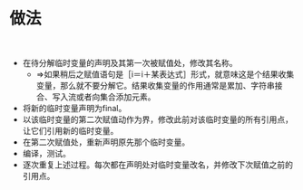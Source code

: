 # 做法

<br>

- 在待分解临时变量的声明及其第一次被赋值处，修改其名称。
  - ⇒如果稍后之赋值语句是［i＝i＋某表达式］形式，就意味这是个结果收集变量，那么就不要分解它。结果收集变量的作用通常是累加、字符串接合、写入流或者向集合添加元素。
- 将新的临时变量声明为final。
- 以该临时变量的第二次赋值动作为界，修改此前对该临时变量的所有引用点，让它们引用新的临时变量。
- 在第二次赋值处，重新声明原先那个临时变量。
- 编译，测试。
- 逐次重复上述过程。每次都在声明处对临时变量改名，并修改下次赋值之前的引用点。

<br>

